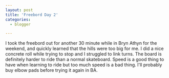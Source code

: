 ```yaml
---
layout: post
title: 'Freebord Day 2'
categories:
  - blogger

---
```


I took the freebord out for another 30 minute while in Bryn Athyn for the weekend, and quickly learned that the hills were too big for me.  I did a nice concrete roll while trying to stop and I struggled to link turns.  The board is definitely harder to ride than a normal skateboard.  Speed is a good thing to have when learning to ride but too much speed is a bad thing.  I'll probably buy elbow pads before trying it again in BA.
